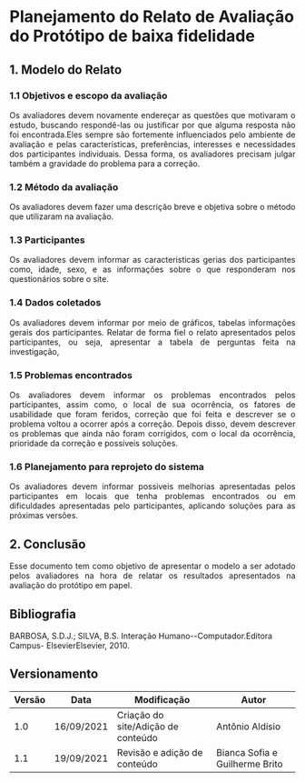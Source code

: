 # Planejamento do Relato de Avaliação do Protótipo de baixa fidelidade

## 1. Modelo do Relato

### 1.1 Objetivos e escopo da avaliação

<p align = "justify">
Os avaliadores devem novamente endereçar as questões que motivaram o estudo, buscando respondê-las ou justificar por que alguma resposta não foi encontrada.Eles sempre são fortemente influenciados pelo ambiente de avaliação e pelas características, preferências, interesses e necessidades dos participantes individuais. Dessa forma, os avaliadores precisam julgar também a gravidade do problema para a correção.
</p>

### 1.2 Método da avaliação
<p align = "justify">Os avaliadores devem fazer uma descrição breve e objetiva sobre o método que utilizaram na avaliação.
</p>

### 1.3 Participantes
<p align = "justify">Os avaliadores devem informar as caracteristicas gerias dos participantes como, idade, sexo, e as informações sobre o que responderam nos questionários sobre o site.
</p>

### 1.4 Dados coletados
<p align = "justify">Os avaliadores devem informar por meio de gráficos, tabelas informações gerais dos participantes. 
Relatar de forma fiel o relato apresentados pelos participantes, ou seja, apresentar a tabela de perguntas feita na investigação, 
</p>

### 1.5 Problemas encontrados
<p align = "justify">Os avaliadores devem informar os problemas encontrados pelos participantes, assim como, o local de sua ocorrência, os fatores de usabilidade que foram feridos, correção que foi feita e descrever se o problema voltou a ocorrer após a correção. Depois disso, devem descrever os problemas que ainda não foram corrigidos, com o local da ocorrência, prioridade da correção e possíveis soluções.
</p>

### 1.6 Planejamento para reprojeto do sistema
<p align = "justify">Os avaliadores devem informar possiveis melhorias apresentadas pelos participantes em locais que tenha problemas encontrados ou em dificuldades apresentadas pelo participantes, aplicando soluções para as próximas versões.
</p>

## 2. Conclusão
<p align = "justify">
Esse documento tem como objetivo de apresentar o modelo a ser adotado pelos avaliadores na hora de relatar os resultados apresentados na avaliação do protótipo em papel.
</p>

## Bibliografia

BARBOSA, S.D.J.; SILVA, B.S. Interação Humano--Computador.Editora Campus- ElsevierElsevier, 2010.

## Versionamento
<center>

| Versão | Data | Modificação | Autor |
|--|--|--|--|
| 1.0 |16/09/2021 | Criação do site/Adição de conteúdo | Antônio Aldísio |
| 1.1 |19/09/2021 |Revisão e adição de conteúdo|Bianca Sofia e Guilherme Brito|



</center>
